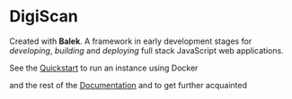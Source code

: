 # **DigiScan**
Created with **Balek**. A framework in early development stages for _developing_, _building_ and _deploying_ full stack JavaScript web applications.
  
See the [Quickstart](./docs/quickstart.md) to run an instance using Docker

and the rest of the [Documentation](./docs/README.md) and to get further acquainted


